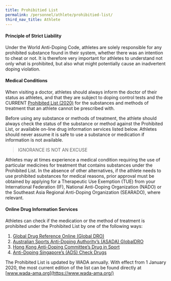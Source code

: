 ```yaml
---
title: Prohibitied List
permalink: /personnel/athlete/prohibitied-list/
third_nav_title: Athlete
---
```

#### **Principle of Strict Liability**
Under the World Anti-Doping Code, athletes are solely responsible for any prohibited substance found in their system, whether there was an intention to cheat or not. It is therefore very important for athletes to understand not only what is prohibited, but also what might potentially cause an inadvertent doping violation.

#### **Medical Conditions**
When visiting a doctor, athletes should always inform the doctor of their status as athletes, and that they are subject to doping control tests and the CURRENT [Prohibited List (2020)](https://www.wada-ama.org/sites/default/files/wada_2020_english_prohibited_list_0.pdf) for the substances and methods of treatment that an athlete cannot be prescribed with.

Before using any substance or methods of treatment, the athlete should always check the status of the substance or method against the Prohibited List, or available on-line drug information services listed below. Athletes should never assume it is safe to use a substance or medication if information is not available.
> IGNORANCE IS NOT AN EXCUSE

Athletes may at times experience a medical condition requiring the use of particular medicines for treatment that contains substances under the Prohibited List. In the absence of other alternatives, if the athlete needs to use prohibited substances for medical reasons, prior approval must be obtained by applying for a Therapeutic Use Exemption (TUE) from your International Federation (IF), National Anti-Doping Organization (NADO) or the Southeast Asia Regional Anti-Doping Organization (SEARADO), where relevant.

#### **Online Drug Information Services**
Athletes can check if the medication or the method of treatment is prohibited under the Prohibited List by one of the following ways:

1. [Global Drug Reference Online (Global DRO)](https://www.globaldro.com/Home)
2. [Australian Sports Anti-Doping Authority’s (ASADA) GlobalDRO](https://www.globaldro.com/AU/search)
3. [Hong Kong Anti-Doping Committee’s Drug in Sport](http://www.druginsport.hk/)
4. [Anti-Doping Singapore’s (ADS) Check Drugs](https://www.sportsingapore.gov.sg/Athletes-Coaches/Anti-Doping-Singapore)

The Prohibited List is updated by WADA annually. With effect from 1 January 2020, the most current edition of the list can be found directly at [www.wada-ama.org](https://www.wada-ama.org/)
